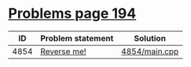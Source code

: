 # [Problems page 194](https://www.e-olymp.com/en/problems?page=194)


| ID   | Problem statement                                       | Solution                       |
|------|---------------------------------------------------------|--------------------------------|
| 4854 | [Reverse me!](https://www.e-olymp.com/en/problems/4854) | [4854/main.cpp](4854/main.cpp) |

